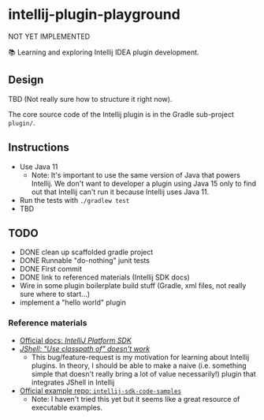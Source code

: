 # intellij-plugin-playground

NOT YET IMPLEMENTED

📚 Learning and exploring Intellij IDEA plugin development.

## Design

TBD (Not really sure how to structure it right now).

The core source code of the Intellij plugin is in the Gradle sub-project `plugin/`.

## Instructions

* Use Java 11
  * Note: It's important to use the same version of Java that powers Intellij. We don't want to developer a plugin using
    Java 15 only to find out that Intellij can't run it because Intellij uses Java 11.
* Run the tests with `./gradlew test`
* TBD

## TODO

* DONE clean up scaffolded gradle project
* DONE Runnable "do-nothing" junit tests 
* DONE First commit
* DONE link to referenced materials (Intellij SDK docs)
* Wire in some plugin boilerplate build stuff (Gradle, xml files, not really sure where to start...) 
* implement a "hello world" plugin

### Reference materials

* [Official docs: *IntelliJ Platform SDK*](https://jetbrains.org/intellij/sdk/docs)
* [*JShell: "Use classpath of" doesn't work*](https://youtrack.jetbrains.com/issue/IDEA-176418)
  * This bug/feature-request is my motivation for learning about Intellij plugins. In theory, I should be able to make a
    naive (i.e. something simple that doesn't really bring a lot of value necessarily!) plugin that integrates JShell in
    Intellij 
* [Official example repo: `intellij-sdk-code-samples`](https://github.com/JetBrains/intellij-sdk-code-samples)
  * Note: I haven't tried this yet but it seems like a great resource of executable examples.
